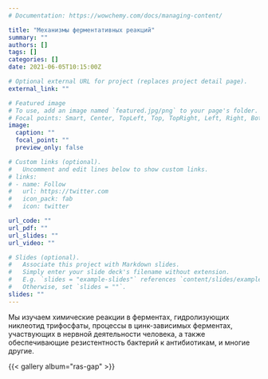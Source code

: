 ```yaml
---
# Documentation: https://wowchemy.com/docs/managing-content/

title: "Механизмы ферментативных реакций"
summary: ""
authors: []
tags: []
categories: []
date: 2021-06-05T10:15:00Z

# Optional external URL for project (replaces project detail page).
external_link: ""

# Featured image
# To use, add an image named `featured.jpg/png` to your page's folder.
# Focal points: Smart, Center, TopLeft, Top, TopRight, Left, Right, BottomLeft, Bottom, BottomRight.
image:
  caption: ""
  focal_point: ""
  preview_only: false

# Custom links (optional).
#   Uncomment and edit lines below to show custom links.
# links:
# - name: Follow
#   url: https://twitter.com
#   icon_pack: fab
#   icon: twitter

url_code: ""
url_pdf: ""
url_slides: ""
url_video: ""

# Slides (optional).
#   Associate this project with Markdown slides.
#   Simply enter your slide deck's filename without extension.
#   E.g. `slides = "example-slides"` references `content/slides/example-slides.md`.
#   Otherwise, set `slides = ""`.
slides: ""
---
```

Мы изучаем химические реакции в ферментах, гидролизующих никлеотид трифосфаты, процессы в цинк-зависимых ферментах, участвующих в нервной деятельности человека, а также обеспечивающие резистентность бактерий к антибиотикам, и многие другие.

{{< gallery album="ras-gap" >}}
